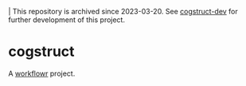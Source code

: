 | This repository is archived since 2023-03-20. See [cogstruct-dev](https://github.com/psychelzh/cogstruct-dev) for further development of this project.

# cogstruct

A [workflowr][] project.

[workflowr]: https://github.com/workflowr/workflowr
